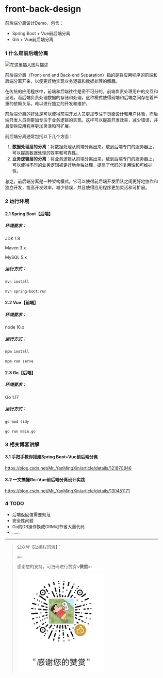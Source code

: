 # front-back-design
前后端分离设计Demo，包含：

- Spring Boot + Vue前后端分离
- Gin + Vue前后端分离

### 1 什么是前后端分离

![在这里插入图片描述](https://img-blog.csdnimg.cn/c9af4e146e694d4a949efef38c221acf.png)

前后端分离（Front-end and Back-end Separation）指的是将应用程序的前端和后端分离开来，以便更好地实现业务逻辑和数据处理的解耦。

在传统的应用程序中，前端和后端往往是密不可分的。前端负责处理用户的交互和呈现，而后端负责处理数据的存储和处理。这种模式使得前端和后端之间存在着严重的依赖关系，难以进行独立的开发和维护。

前后端分离的好处是可以使得前端开发人员更加专注于页面设计和用户体验，而后端开发人员则更加专注于业务逻辑的实现。这样可以提高开发效率，减少错误，并且使得应用程序更加灵活和可扩展。

前后端分离通常包括以下几个方面：

1. **数据处理层的分离**：将数据处理从前端分离出来，放到后端专门的服务器上，可以提高数据处理的效率和可靠性。
2. **业务逻辑层的分离**：将业务逻辑从前端分离出来，放到后端专门的服务器上，可以使得不同的业务逻辑被更好地单独处理，提高了代码的复用性和可维护性。

总之，前后端分离是一种架构模式，它可以使得前后端开发团队之间更好地协作和独立开发，提高开发效率，减少错误，并且使得应用程序更加灵活和可扩展。

### 2 运行环境

#### 2.1 Spring Boot【后端】

##### 环境要求：

JDK 1.8

Maven 3.x

MySQL 5.x

##### 运行方式：

```shell
mvn install

mvn spring-boot:run
```

#### 2.2 Vue【前端】

##### 环境要求：

node 16.x

##### 运行方式：

```shell
npm install

npm run serve
```

#### 2.3 Go【后端】

##### 环境要求：

Go 1.17

##### 运行方式：

```shell
go mod tidy

go run main.go
```

### 3 相关博客讲解

#### 3.1 手把手教你搭建Spring Boot+Vue前后端分离

https://blog.csdn.net/Mr_YanMingXin/article/details/121870846

#### 3.2 一文搞懂Go+Vue前后端分离设计实践

https://blog.csdn.net/Mr_YanMingXin/article/details/130451171

### 4 TODO

- 后端返回值需要规范
- 安全性问题
- Go的DB操作换成ORM可节省大量代码
- ......

---

> 公众号【扯编程的淡】：
>
> <img src="https://ibarryyan.oss-cn-hangzhou.aliyuncs.com/httpweixin.q.png" alt="htt" style="zoom:50%;" />

> 感谢您的支持，可扫码进行赞赏<**微信**>:
>
> <img src="README.assets/微信图片_20230430202859.jpg" alt="微信图片_20230430202859" style="zoom: 50%;" />

